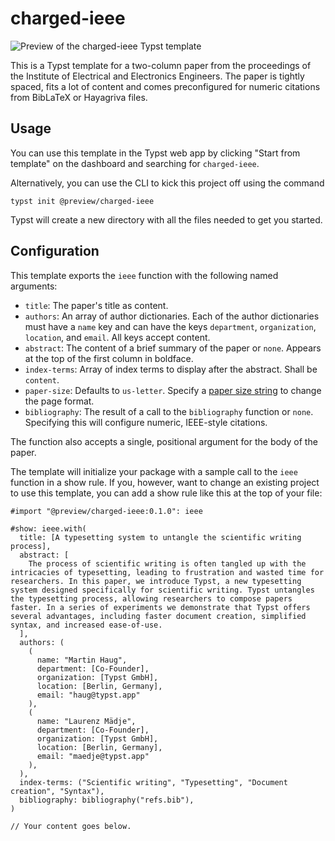 # charged-ieee

![Preview of the charged-ieee Typst template](https://github.com/typst/templates/raw/main/charged-ieee/template/thumbnail.png)

This is a Typst template for a two-column paper from the proceedings of the
Institute of Electrical and Electronics Engineers. The paper is tightly spaced,
fits a lot of content and comes preconfigured for numeric citations from
BibLaTeX or Hayagriva files.

## Usage

You can use this template in the Typst web app by clicking "Start from template"
on the dashboard and searching for `charged-ieee`.

Alternatively, you can use the CLI to kick this project off using the command
```
typst init @preview/charged-ieee
```

Typst will create a new directory with all the files needed to get you started.

## Configuration

This template exports the `ieee` function with the following named arguments:

- `title`: The paper's title as content.
- `authors`: An array of author dictionaries. Each of the author dictionaries
  must have a `name` key and can have the keys `department`, `organization`,
  `location`, and `email`. All keys accept content.
- `abstract`: The content of a brief summary of the paper or `none`. Appears at
  the top of the first column in boldface.
- `index-terms`: Array of index terms to display after the abstract. Shall be
  `content`.
- `paper-size`: Defaults to `us-letter`. Specify a [paper size
  string](https://typst.app/docs/reference/layout/page/#parameters-paper) to
  change the page format.
- `bibliography`: The result of a call to the `bibliography` function or `none`.
  Specifying this will configure numeric, IEEE-style citations.

The function also accepts a single, positional argument for the body of the
paper.

The template will initialize your package with a sample call to the `ieee`
function in a show rule. If you, however, want to change an existing project to
use this template, you can add a show rule like this at the top of your file:

```typ
#import "@preview/charged-ieee:0.1.0": ieee

#show: ieee.with(
  title: [A typesetting system to untangle the scientific writing process],
  abstract: [
    The process of scientific writing is often tangled up with the intricacies of typesetting, leading to frustration and wasted time for researchers. In this paper, we introduce Typst, a new typesetting system designed specifically for scientific writing. Typst untangles the typesetting process, allowing researchers to compose papers faster. In a series of experiments we demonstrate that Typst offers several advantages, including faster document creation, simplified syntax, and increased ease-of-use.
  ],
  authors: (
    (
      name: "Martin Haug",
      department: [Co-Founder],
      organization: [Typst GmbH],
      location: [Berlin, Germany],
      email: "haug@typst.app"
    ),
    (
      name: "Laurenz Mädje",
      department: [Co-Founder],
      organization: [Typst GmbH],
      location: [Berlin, Germany],
      email: "maedje@typst.app"
    ),
  ),
  index-terms: ("Scientific writing", "Typesetting", "Document creation", "Syntax"),
  bibliography: bibliography("refs.bib"),
)

// Your content goes below.
```
